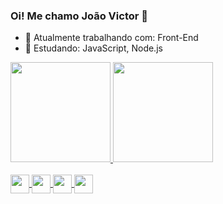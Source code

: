 ### Oi! Me chamo João Victor 👋

- 🔭 Atualmente trabalhando com: Front-End
- 🌱 Estudando: JavaScript, Node.js

 <a href="https://github.com/joaoMatusalen">
  <img height="160em" src="https://github-readme-stats.vercel.app/api?username=joaoMatusalen&show_icons=true&theme=react&include_all_commits=true&count_private=true"/>
  <img height="160em" src="https://github-readme-stats.vercel.app/api/top-langs/?username=joaoMatusalen&layout=compact&langs_count=7&theme=react"/>
</div>

<div style="display; inline_block;"><br>
<img align="center" higth="30" width="30" src="https://cdn.jsdelivr.net/gh/devicons/devicon/icons/html5/html5-plain.svg" />
<img align="center" higth="30" width="30" src="https://cdn.jsdelivr.net/gh/devicons/devicon/icons/css3/css3-plain.svg" />
<img align="center" higth="30" width="30" src="https://cdn.jsdelivr.net/gh/devicons/devicon/icons/javascript/javascript-plain.svg" />
<img align="center" higth="30" width="30" src="https://cdn.jsdelivr.net/gh/devicons/devicon/icons/nodejs/nodejs-plain.svg" />


</div>

